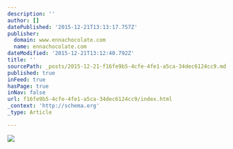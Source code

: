 ```yaml
---
description: ''
author: []
datePublished: '2015-12-21T13:13:17.757Z'
publisher:
  domain: www.ennachocolate.com
  name: ennachocolate.com
dateModified: '2015-12-21T13:12:40.792Z'
title: ''
sourcePath: _posts/2015-12-21-f16fe9b5-4cfe-4fe1-a5ca-34dec6124cc9.md
published: true
inFeed: true
hasPage: true
inNav: false
url: f16fe9b5-4cfe-4fe1-a5ca-34dec6124cc9/index.html
_context: 'http://schema.org'
_type: Article

---
```

![](http://static1.squarespace.com/static/55945b21e4b0359276bca4f6/t/566619e21115e0931b55bff0/1449531905542/?format=750w)